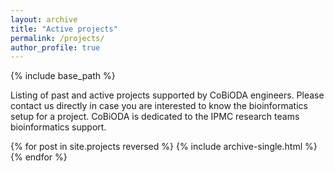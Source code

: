 ```yaml
---
layout: archive
title: "Active projects"
permalink: /projects/
author_profile: true
---
```



{% include base_path %}



Listing of past and active projects supported by CoBiODA engineers. Please contact us directly in case you are interested to know the bioinformatics setup for a project. CoBiODA is dedicated to the IPMC research teams bioinformatics support.



{% for post in site.projects reversed %}
  {% include archive-single.html %}
{% endfor %}
